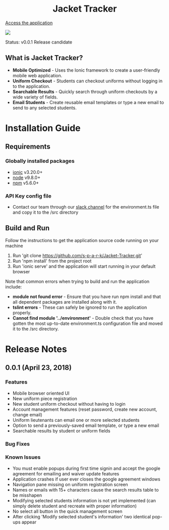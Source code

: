<p align="center">
  <h1 align="center">Jacket Tracker</h1>
</p>

[Access the application](https://jacket-tracker-90b5c.firebaseapp.com)

[![](https://raw.githubusercontent.com/ZenHubIO/support/master/zenhub-badge.png)](https://zenhub.com)

Status: v0.0.1 Release candidate

## What is Jacket Tracker?

- **Mobile Optimized** - Uses the Ionic framework to create a user-friendly mobile web application.
- **Uniform Checkout** - Students can checkout uniforms without logging in to the application.
- **Searchable Results** - Quickly search through uniform checkouts by a wide variety of fields.
- **Email Students** - Create reusable email templates or type a new email to send to any selected students.

# Installation Guide

## Requirements

### Globally installed packages
- [ionic](https://ionicframework.com/getting-started) v3.20.0+
- [node](https://nodejs.org/en/download/) v9.8.0+
- [npm](https://docs.npmjs.com/getting-started/installing-node#install-npm--manage-npm-versions) v5.6.0+

### API Key config file
- Contact our team through our [slack channel](https://spring2018team7350.slack.com)  for the environment.ts file and copy it to the /src directory

## Build and Run

Follow the instructions to get the application source code running on your machine

1) Run 'git clone https://github.com/s-p-a-r-k/Jacket-Tracker.git'
3) Run 'npm install' from the project root
4) Run 'ionic serve' and the application will start running in your default browser

Note that common errors when trying to build and run the application include:

- **module not found error** - Ensure that you have run npm install and that all dependent packages are installed along with it.
- **tslint errors** - These can safely be ignored to run the application properly.
- **Cannot find module '../environment'** - Double check that you have gotten the most up-to-date environment.ts configuration file and moved it to the /src directory.

# Release Notes

## 0.0.1 (April 23, 2018)

### Features
- Mobile browser oriented UI
- New uniform piece registration
- New student uniform checkout without having to login
- Account management features (reset password, create new account, change email)
- Uniform lieutenants can email one or more selected students
- Option to send a previously-saved email template, or type a new email
- Searchable results by student or uniform fields

### Bug Fixes

### Known Issues
- You must enable popups during first time signin and accept the google agreement for emailing and waiver update features
- Application crashes if user ever closes the google agreement windows
- Navigation pane missing on uniform registration screen
- Names or emails with 15+ characters cause the search results table to be misshapen
- Modifying selected students information is not yet implemented (can simply delete student and recreate with proper information)
- No select all button in the quick management screen
- After clicking 'Modify selected student's information' two identical pop-ups appear
